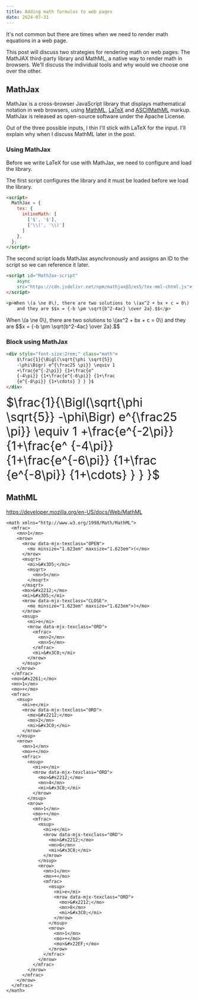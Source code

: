 ```yaml
---
title: Adding math formulas to web pages
date: 2024-07-31
---
```

<script>
  MathJax = {
    tex: {
      inlineMath: [
        ['$', '$'],
        ['\\(', '\\)']
      ]
    },
  };
</script>
<script id="MathJax-script" async src="https://cdn.jsdelivr.net/npm/mathjax@3/es5/tex-mml-chtml.js"></script>

It's not common but there are times when we need to render math equations in a web page.

This post will discuss two strategies for rendering math on web pages: The MathJAX third-party library and MathML, a native way to render math in browsers. We'll discuss the individual tools and why would we choose one over the other.

## MathJax

MathJax is a cross-browser JavaScript library that displays mathematical notation in web browsers, using [MathML](https://developer.mozilla.org/en-US/docs/Web/MathML), [LaTeX](https://en.wikibooks.org/wiki/LaTeX/Mathematics) and [ASCIIMathML](https://www1.chapman.edu/~jipsen/mathml/asciimathsyntax.html) markup. MathJax is released as open-source software under the Apache License.

Out of the three possible inputs, I thin I'll stick with LaTeX for the input. I'll explain why when I discuss MathML later in the post.

### Using MathJax

Before we write LaTeX for use with MathJax, we need to configure and load the library.

The first script configures the library and it must be loaded before we load the library.

```html
<script>
  MathJax = {
    tex: {
      inlineMath: [
        ['$', '$'],
        ['\\(', '\\)']
      ]
    },
  };
</script>
```

The second script loads MathJax asynchronously and assigns an ID to the script so we can reference it later.

```html
<script id="MathJax-script"
	async
	src="https://cdn.jsdelivr.net/npm/mathjax@3/es5/tex-mml-chtml.js">
</script>
```



```html
<p>When \(a \ne 0\), there are two solutions to \(ax^2 + bx + c = 0\)
	and they are $$x = {-b \pm \sqrt{b^2-4ac} \over 2a}.$$</p>
```

<p>When \(a \ne 0\), there are two solutions to \(ax^2 + bx + c = 0\) and they are $$x = {-b \pm \sqrt{b^2-4ac} \over 2a}.$$</p>

### Block using MathJax

```html
<div style="font-size:2rem;" class="math">
	$\frac{1}{\Bigl(\sqrt{\phi \sqrt{5}}
	-\phi\Bigr) e^{\frac25 \pi}} \equiv 1
	+\frac{e^{-2\pi}} {1+\frac{e^
	{-4\pi}} {1+\frac{e^{-6\pi}} {1+\frac
	{e^{-8\pi}} {1+\cdots} } } }$
</div>
```

<div style="font-size:2rem;" class="math">$\frac{1}{\Bigl(\sqrt{\phi \sqrt{5}} -\phi\Bigr) e^{\frac25 \pi}} \equiv 1 +\frac{e^{-2\pi}} {1+\frac{e^ {-4\pi}} {1+\frac{e^{-6\pi}} {1+\frac {e^{-8\pi}} {1+\cdots} } } }$
</div>

## MathML

<https://developer.mozilla.org/en-US/docs/Web/MathML>

```mathml
<math xmlns="http://www.w3.org/1998/Math/MathML">
  <mfrac>
    <mn>1</mn>
    <mrow>
      <mrow data-mjx-texclass="OPEN">
        <mo minsize="1.623em" maxsize="1.623em">(</mo>
      </mrow>
      <msqrt>
        <mi>&#x3D5;</mi>
        <msqrt>
          <mn>5</mn>
        </msqrt>
      </msqrt>
      <mo>&#x2212;</mo>
      <mi>&#x3D5;</mi>
      <mrow data-mjx-texclass="CLOSE">
        <mo minsize="1.623em" maxsize="1.623em">)</mo>
      </mrow>
      <msup>
        <mi>e</mi>
        <mrow data-mjx-texclass="ORD">
          <mfrac>
            <mn>2</mn>
            <mn>5</mn>
          </mfrac>
          <mi>&#x3C0;</mi>
        </mrow>
      </msup>
    </mrow>
  </mfrac>
  <mo>&#x2261;</mo>
  <mn>1</mn>
  <mo>+</mo>
  <mfrac>
    <msup>
      <mi>e</mi>
      <mrow data-mjx-texclass="ORD">
        <mo>&#x2212;</mo>
        <mn>2</mn>
        <mi>&#x3C0;</mi>
      </mrow>
    </msup>
    <mrow>
      <mn>1</mn>
      <mo>+</mo>
      <mfrac>
        <msup>
          <mi>e</mi>
          <mrow data-mjx-texclass="ORD">
            <mo>&#x2212;</mo>
            <mn>4</mn>
            <mi>&#x3C0;</mi>
          </mrow>
        </msup>
        <mrow>
          <mn>1</mn>
          <mo>+</mo>
          <mfrac>
            <msup>
              <mi>e</mi>
              <mrow data-mjx-texclass="ORD">
                <mo>&#x2212;</mo>
                <mn>6</mn>
                <mi>&#x3C0;</mi>
              </mrow>
            </msup>
            <mrow>
              <mn>1</mn>
              <mo>+</mo>
              <mfrac>
                <msup>
                  <mi>e</mi>
                  <mrow data-mjx-texclass="ORD">
                    <mo>&#x2212;</mo>
                    <mn>8</mn>
                    <mi>&#x3C0;</mi>
                  </mrow>
                </msup>
                <mrow>
                  <mn>1</mn>
                  <mo>+</mo>
                  <mo>&#x22EF;</mo>
                </mrow>
              </mfrac>
            </mrow>
          </mfrac>
        </mrow>
      </mfrac>
    </mrow>
  </mfrac>
</math>
```
